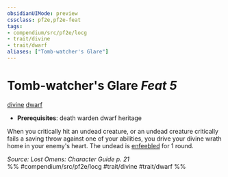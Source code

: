```yaml
---
obsidianUIMode: preview
cssclass: pf2e,pf2e-feat
tags:
- compendium/src/pf2e/locg
- trait/divine
- trait/dwarf
aliases: ["Tomb-watcher's Glare"]
---
```

# Tomb-watcher's Glare  *Feat 5*  
[divine](rules/traits/divine.md)  [dwarf](rules/traits/dwarf.md)  

- **Prerequisites**: death warden dwarf heritage

When you critically hit an undead creature, or an undead creature critically fails a saving throw against one of your abilities, you drive your divine wrath home in your enemy's heart. The undead is [enfeebled](rules/conditions.md#Enfeebled) for 1 round.

*Source: Lost Omens: Character Guide p. 21*  
%% #compendium/src/pf2e/locg #trait/divine #trait/dwarf %%